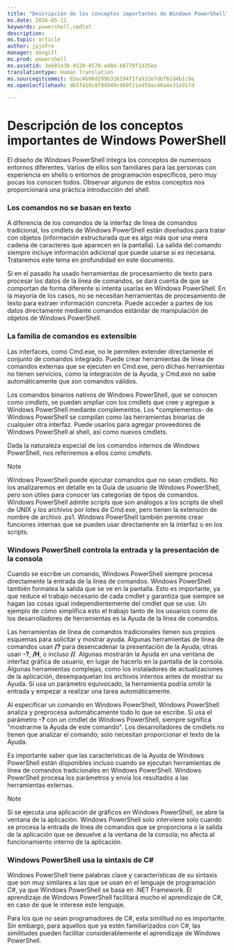 ```yaml
---
title: "Descripción de los conceptos importantes de Windows PowerShell"
ms.date: 2016-05-11
keywords: powershell,cmdlet
description: 
ms.topic: article
author: jpjofre
manager: dongill
ms.prod: powershell
ms.assetid: 3e601e38-4520-4578-a48d-b6779f1d35ee
translationtype: Human Translation
ms.sourcegitcommit: 03ac4b90d299b316194f1fa932e7dbf62d4b1c8e
ms.openlocfilehash: db5f410c8f84949c969f21ed59ac48a4e31e91fd

---
```


# Descripción de los conceptos importantes de Windows PowerShell
El diseño de Windows PowerShell integra los conceptos de numerosos entornos diferentes. Varios de ellos son familiares para las personas con experiencia en shells o entornos de programación específicos, pero muy pocas los conocen todos. Observar algunos de estos conceptos nos proporcionará una práctica introducción del shell.

### Los comandos no se basan en texto
A diferencia de los comandos de la interfaz de línea de comandos tradicional, los cmdlets de Windows PowerShell están diseñados para tratar con objetos (información estructurada que es algo más que una mera cadena de caracteres que aparecen en la pantalla). La salida del comando siempre incluye información adicional que puede usarse si es necesaria. Trataremos este tema en profundidad en este documento.

Si en el pasado ha usado herramientas de procesamiento de texto para procesar los datos de la línea de comandos, se dará cuenta de que se comportan de forma diferente si intenta usarlas en Windows PowerShell. En la mayoría de los casos, no se necesitan herramientas de procesamiento de texto para extraer información concreta. Puede acceder a partes de los datos directamente mediante comandos estándar de manipulación de objetos de Windows PowerShell.

### La familia de comandos es extensible
Las interfaces, como Cmd.exe, no le permiten extender directamente el conjunto de comandos integrado. Puede crear herramientas de línea de comandos externas que se ejecuten en Cmd.exe, pero dichas herramientas no tienen servicios, como la integración de la Ayuda, y Cmd.exe no sabe automáticamente que son comandos válidos.

Los comandos binarios nativos de Windows PowerShell, que se conocen como *cmdlets*, se pueden ampliar con los cmdlets que cree y agregue a Windows PowerShell mediante complementos. Los *complementos\- de Windows PowerShell se compilan como las herramientas binarias de cualquier otra interfaz. Puede usarlos para agregar proveedores de Windows PowerShell al shell, así como nuevos cmdlets.

Dada la naturaleza especial de los comandos internos de Windows PowerShell, nos referiremos a ellos como *cmdlets*.

> [!NOTE]
> Windows PowerShell puede ejecutar comandos que no sean cmdlets. No los analizaremos en detalle en la Guía de usuario de Windows PowerShell, pero son útiles para conocer las categorías de tipos de comandos. Windows PowerShell admite scripts que son análogos a los scripts de shell de UNIX y los archivos por lotes de Cmd.exe, pero tienen la extensión de nombre de archivo .ps1. Windows PowerShell también permite crear funciones internas que se pueden usar directamente en la interfaz o en los scripts.

### Windows PowerShell controla la entrada y la presentación de la consola
Cuando se escribe un comando, Windows PowerShell siempre procesa directamente la entrada de la línea de comandos. Windows PowerShell también formatea la salida que se ve en la pantalla. Esto es importante, ya que reduce el trabajo necesario de cada cmdlet y garantiza que siempre se hagan las cosas igual independientemente del cmdlet que se use. Un ejemplo de cómo simplifica esto el trabajo tanto de los usuarios como de los desarrolladores de herramientas es la Ayuda de la línea de comandos.

Las herramientas de línea de comandos tradicionales tienen sus propios esquemas para solicitar y mostrar ayuda. Algunas herramientas de línea de comandos usan **\/?** para desencadenar la presentación de la Ayuda; otras usan **\-?**, **\/H**, o incluso **\/\/**. Algunas mostrarán la Ayuda en una ventana de interfaz gráfica de usuario, en lugar de hacerlo en la pantalla de la consola. Algunas herramientas complejas, como los instaladores de actualizaciones de la aplicación, desempaquetan los archivos internos antes de mostrar su Ayuda. Si usa un parámetro equivocado, la herramienta podría omitir la entrada y empezar a realizar una tarea automáticamente.

Al especificar un comando en Windows PowerShell, Windows PowerShell analiza y preprocesa automáticamente todo lo que se escribe. Si usa el parámetro **\-?** con un cmdlet de Windows PowerShell, siempre significa "mostrarme la Ayuda de este comando". Los desarrolladores de cmdlets no tienen que analizar el comando; solo necesitan proporcionar el texto de la Ayuda.

Es importante saber que las características de la Ayuda de Windows PowerShell están disponibles incluso cuando se ejecutan herramientas de línea de comandos tradicionales en Windows PowerShell. Windows PowerShell procesa los parámetros y envía los resultados a las herramientas externas.

> [!NOTE]
> Si se ejecuta una aplicación de gráficos en Windows PowerShell, se abre la ventana de la aplicación. Windows PowerShell solo interviene solo cuando se procesa la entrada de línea de comandos que se proporciona o la salida de la aplicación que se devuelve a la ventana de la consola; no afecta al funcionamiento interno de la aplicación.

### Windows PowerShell usa la sintaxis de C\#
Windows PowerShell tiene palabras clave y características de su sintaxis que son muy similares a las que se usan en el lenguaje de programación C\#, ya que Windows PowerShell se basa en .NET Framework. El aprendizaje de Windows PowerShell facilitará mucho el aprendizaje de C\#, en caso de que le interese este lenguaje.

Para los que no sean programadores de C\#, esta similitud no es importante. Sin embargo, para aquellos que ya estén familiarizados con C\#, las similitudes pueden facilitar considerablemente el aprendizaje de Windows PowerShell.




<!--HONumber=Jun16_HO4-->



